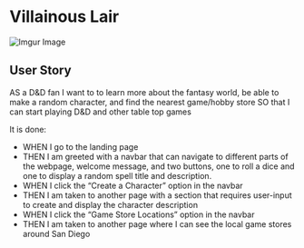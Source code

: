 # Villainous Lair

![Imgur Image](https://i.imgur.com/RSSA8sq.jpg)

## User Story
 AS a D&D fan
I want to to learn more about the fantasy world, be able to make a random character, and find the nearest game/hobby store
SO that I can start playing D&D and other table top games

It is done:
* WHEN I go to the landing page
* THEN I am greeted with a navbar that can navigate to different parts of the webpage, welcome message, and two buttons, one to roll a dice and one to display a random spell title and description.
* WHEN I click the “Create a Character” option in the navbar
* THEN I am taken to another page with a section that requires user-input to create and display the character description
* WHEN I click the “Game Store Locations” option in the navbar
* THEN I am taken to another page where I can see the local game stores around San Diego
